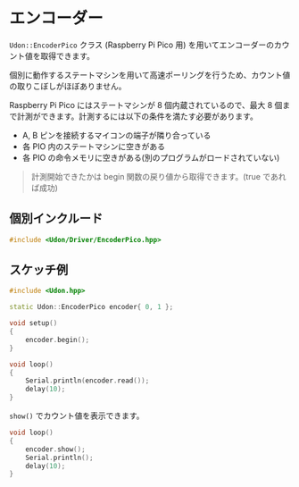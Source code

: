 # エンコーダー

`Udon::EncoderPico` クラス (Raspberry Pi Pico 用) を用いてエンコーダーのカウント値を取得できます。

個別に動作するステートマシンを用いて高速ポーリングを行うため、カウント値の取りこぼしがほぼありません。

Raspberry Pi Pico にはステートマシンが 8 個内蔵されているので、最大 8 個まで計測ができます。計測するには以下の条件を満たす必要があります。

- A, B ピンを接続するマイコンの端子が隣り合っている
- 各 PIO 内のステートマシンに空きがある
- 各 PIO の命令メモリに空きがある(別のプログラムがロードされていない)

> 計測開始できたかは begin 関数の戻り値から取得できます。(true であれば成功)

## 個別インクルード

```cpp
#include <Udon/Driver/EncoderPico.hpp>
```

## スケッチ例

```cpp
#include <Udon.hpp>

static Udon::EncoderPico encoder{ 0, 1 };

void setup()
{
    encoder.begin();
}

void loop()
{
    Serial.println(encoder.read());
    delay(10);
}
```

`show()` でカウント値を表示できます。

```cpp
void loop()
{
    encoder.show();
    Serial.println();
    delay(10);
}
```
